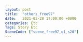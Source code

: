 ```yaml
---
layout: post
title:  "others_free97"
date:   2021-02-28 17:00:00 +0000
categories: Etc
Tags: Story Etc
SceneCode: ["scene_free97_q1_s20"]
---
```

